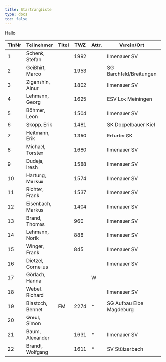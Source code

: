 ```yaml
---
title: Startrangliste   
type: docs
toc: false
---
```


Hallo

| TlnNr | Teilnehmer       | Titel | TWZ  | Attr. | Verein/Ort                  | Land | Geburt |
|-------|------------------|-------|------|-------|-----------------------------|------|--------|
| 1     | Schenk, Stefan   |       | 1992 |       | Ilmenauer SV                | GER  | 1985   |
| 2     | Geißhirt, Marco  |       | 1953 |       | SG Barchfeld/Breitungen     | GER  | 1990   |
| 3     | Ziganshin, Ainur |       | 1802 |       | Ilmenauer SV                | RUS  | 1998   |
| 4     | Lehmann, Georg   |       | 1625 |       | ESV Lok Meiningen           | GER  | 2002   |
| 5     | Böhmer, Leon     |       | 1504 |       | Ilmenauer SV                | GER  | 2000   |
| 6     | Skopp, Erik      |       | 1481 |       | SK Doppelbauer Kiel         | GER  | 1998   |
| 7     | Heitmann, Erik   |       | 1350 |       | Erfurter SK                 | GER  | 2012   |
| 8     | Michael, Torsten |       | 1680 |       | Ilmenauer SV                | GER  | 1967   |
| 9     | Dudeja, Iresh    |       | 1588 |       | Ilmenauer SV                | IND  | 1992   |
| 10    | Hartung, Markus  |       | 1574 |       | Ilmenauer SV                | GER  | 1987   |
| 11    | Richter, Frank   |       | 1537 |       | Ilmenauer SV                | GER  | 1969   |
| 12    | Eisenbach, Markus|       | 1404 |       | Ilmenauer SV                | GER  | 1984   |
| 13    | Brand, Thomas    |       | 960  |       | Ilmenauer SV                | GER  | 1979   |
| 14    | Lehmann, Norik   |       | 888  |       | Ilmenauer SV                | GER  | 2010   |
| 15    | Winger, Frank    |       | 845  |       | Ilmenauer SV                | GER  | 1964   |
| 16    | Dietzel, Cornelius|      |      |       | Ilmenauer SV                | GER  | 2009   |
| 17    | Görlach, Hanna   |       |      | W     |                             | GER  | 2010   |
| 18    | Webel, Richard   |       |      |       | Ilmenauer SV                | GER  | 1981   |
| 19    | Biastoch, Bennet | FM    | 2274 | *     | SG Aufbau Elbe Magdeburg    | GER  | 2002   |
| 20    | Greul, Simon     |       |      |       |                             | GER  | 1998   |
| 21    | Baum, Alexander  |       | 1631 | *     | Ilmenauer SV                | GER  | 2004   |
| 22    | Brandt, Wolfgang |       | 1611 | *     | SV Stützerbach              | GER  | 1960   |

